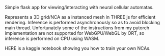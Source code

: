 Simple flask app for viewing/interacting with neural cellular automatas.

Represents a 3D grid/NCA as a instanced mesh in THREE js for efficient rendering. Inference is performed asynchronously so as to avoid blocking main thread. Unfortunately some of the instructions from my pytorch implementation are not supported for WebGPU/WebGL by ORT, so inference is performed on CPU using WASM.

HERE is a kaggle notebook showing you how to train your own NCAs.
